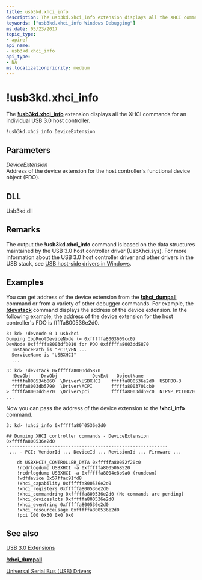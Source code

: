 ```yaml
---
title: usb3kd.xhci_info
description: The usb3kd.xhci_info extension displays all the XHCI commands for an individual USB 3.0 host controller.
keywords: ["usb3kd.xhci_info Windows Debugging"]
ms.date: 05/23/2017
topic_type:
- apiref
api_name:
- usb3kd.xhci_info
api_type:
- NA
ms.localizationpriority: medium
---
```


# !usb3kd.xhci\_info


The [**!usb3kd.xhci\_info**](-usb3kd-device-info.md) extension displays all the XHCI commands for an individual USB 3.0 host controller.

```dbgcmd
!usb3kd.xhci_info DeviceExtension
```

## <span id="ddk__devobj_dbg"></span><span id="DDK__DEVOBJ_DBG"></span>Parameters


<span id="_______DeviceExtension______"></span><span id="_______deviceextension______"></span><span id="_______DEVICEEXTENSION______"></span> *DeviceExtension*   
Address of the device extension for the host controller's functional device object (FDO).

## <span id="DLL"></span><span id="dll"></span>DLL


Usb3kd.dll

## Remarks

The output the **!usb3kd.xhci\_info** command is based on the data structures maintained by the USB 3.0 host controller driver (UsbXhci.sys). For more information about the USB 3.0 host controller driver and other drivers in the USB stack, see [USB host-side drivers in Windows](../usbcon/usb-3-0-driver-stack-architecture.md).

## Examples

You can get address of the device extension from the [**!xhci\_dumpall**](-usb3kd-xhci-dumpall.md) command or from a variety of other debugger commands. For example, the [**!devstack**](-devstack.md) command displays the address of the device extension. In the following example, the address of the device extension for the host controller's FDO is fffffa800536e2d0.

```dbgcmd
3: kd> !devnode 0 1 usbxhci
Dumping IopRootDeviceNode (= 0xfffffa8003609cc0)
DevNode 0xfffffa8003df3010 for PDO 0xfffffa8003dd5870
  InstancePath is "PCI\VEN_...
  ServiceName is "USBXHCI"
  ...

3: kd> !devstack 0xfffffa8003dd5870
  !DevObj   !DrvObj            !DevExt   ObjectName
  fffffa800534b060  \Driver\USBXHCI    fffffa800536e2d0  USBFDO-3
  fffffa8003db5790  \Driver\ACPI       fffffa8003701cb0  
> fffffa8003dd5870  \Driver\pci        fffffa8003dd59c0  NTPNP_PCI0020
...
```

Now you can pass the address of the device extension to the **!xhci\_info** command.

```dbgcmd
3: kd> !xhci_info 0xfffffa80`0536e2d0

## Dumping XHCI controller commands - DeviceExtension 0xfffffa800536e2d0
------------------------------------------------------------
 ... - PCI: VendorId ... DeviceId ... RevisionId ... Firmware ...

    dt USBXHCI!_CONTROLLER_DATA 0xfffffa80052f20c0
    !rcdrlogdump USBXHCI -a 0xfffffa8005068520
    !rcdrlogdump USBXHCI -a 0xfffffa8004e8b9a0 (rundown)
    !wdfdevice 0x57ffac91fd8
    !xhci_capability 0xfffffa800536e2d0
    !xhci_registers 0xfffffa800536e2d0
    !xhci_commandring 0xfffffa800536e2d0 (No commands are pending)
    !xhci_deviceslots 0xfffffa800536e2d0
    !xhci_eventring 0xfffffa800536e2d0
    !xhci_resourceusage 0xfffffa800536e2d0
    !pci 100 0x30 0x0 0x0
```

## <span id="see_also"></span>See also


[USB 3.0 Extensions](usb-3-extensions.md)

[**!xhci\_dumpall**](-usb3kd-xhci-dumpall.md)

[Universal Serial Bus (USB) Drivers](../usbcon/index.md)

 

